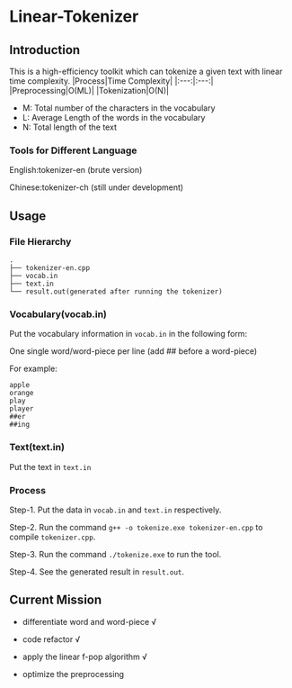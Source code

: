 # Linear-Tokenizer
## Introduction
This is a high-efficiency toolkit which can tokenize a given text with linear time complexity.
|Process|Time Complexity|
|:---:|:---:|
|Preprocessing|O(ML)|
|Tokenization|O(N)|
- M: Total number of the characters in the vocabulary
- L: Average Length of the words in the vocabulary
- N: Total length of the text
### Tools for Different Language
English:tokenizer-en (brute version)

Chinese:tokenizer-ch (still under development)
## Usage
### File Hierarchy
```
.
├── tokenizer-en.cpp
├── vocab.in
├── text.in
└── result.out(generated after running the tokenizer)
```

### Vocabulary(vocab.in)
Put the vocabulary information in `vocab.in` in the following form:

One single word/word-piece per line (add ## before a word-piece)

For example:
```
apple
orange
play
player
##er
##ing
```
### Text(text.in)
Put the text in `text.in`
### **Process**
Step-1. Put the data in `vocab.in` and `text.in` respectively.

Step-2. Run the command `g++ -o tokenize.exe tokenizer-en.cpp` to compile `tokenizer.cpp`.

Step-3. Run the command `./tokenize.exe` to run the tool.

Step-4. See the generated result in `result.out`.

## Current Mission
- differentiate word and word-piece √

- code refactor √

- apply the linear f-pop algorithm √

- optimize the preprocessing
